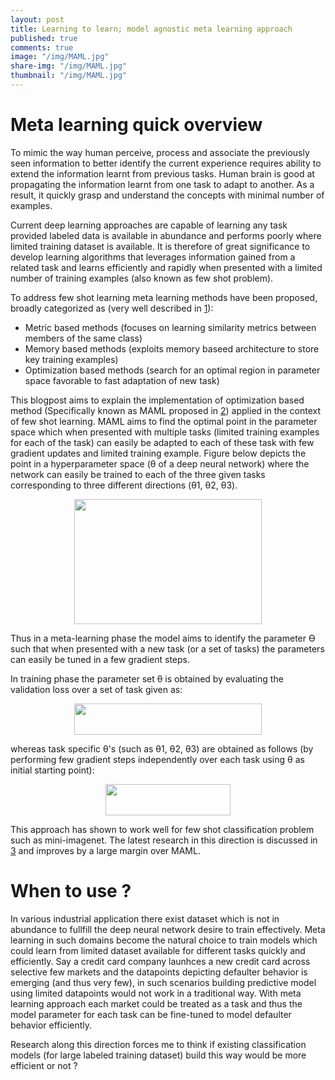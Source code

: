 ```yaml
---
layout: post
title: Learning to learn; model agnostic meta learning approach 
published: true
comments: true
image: "/img/MAML.jpg"
share-img: "/img/MAML.jpg"
thumbnail: "/img/MAML.jpg"
---
```


# Meta learning quick overview

To mimic the way human perceive, process and associate the previously seen information to better identify the current experience requires ability to extend the information learnt from previous tasks. Human brain is good at propagating the information learnt from one task to adapt to another. As a result, it quickly grasp and understand the concepts with minimal number of examples.

Current deep learning approaches are capable of learning any task provided labeled data is available in abundance and performs poorly where limited training dataset is available. It is therefore of great significance to develop learning algorithms that leverages information gained from a related task and learns efficiently and rapidly when presented with a limited number of training examples (also known as few shot problem).

To address few shot learning meta learning methods have been proposed, broadly categorized as (very well described in [1](https://arxiv.org/pdf/1807.05960.pdf)):

* Metric based methods (focuses on learning similarity metrics between members of the same class)
* Memory based methods (exploits memory baseed architecture to store key training examples)
* Optimization based methods (search for an optimal region in parameter space favorable to fast adaptation of new task)

This blogpost aims to explain the implementation of optimization based method (Specifically known as MAML proposed in [2](https://arxiv.org/pdf/1703.03400.pdf)) applied in the context of few shot learning. MAML aims to find the optimal point in the parameter space which when presented with multiple tasks (limited training examples for each of the task) can easily be adapted to each of these task with few gradient updates and limited training example. Figure below depicts the point in a hyperparameter space (θ of a deep neural network) where the network can easily be trained to each of the three given tasks corresponding to three different directions (θ1, θ2, θ3).

<p align="center"> <img src="https://ai-how.github.io/img/MAML.jpg" width="300" height="200" /> </p>

Thus in a meta-learning phase the model aims to identify the parameter Ɵ such that when presented with a new task (or a set of tasks) the parameters can easily be tuned in a few gradient steps.

In training phase the parameter set θ is obtained by evaluating the validation loss over a set of task given as:

<p align="center"> <img src="https://ai-how.github.io/img/theta.jpg" width="300" height="50" /> </p>

whereas task specific θ's (such as θ1, θ2, θ3) are obtained as follows (by performing few gradient steps independently over each task using θ as initial starting point):

<p align="center"> <img src="https://ai-how.github.io/img/thetadash.jpg" width="200" height="50" /> </p>

This approach has shown to work well for few shot classification problem such as mini-imagenet. The latest research in this direction is discussed in [3](https://arxiv.org/pdf/1807.05960.pdf) and improves by a large margin over MAML.

# When to use ?

In various industrial application there exist dataset which is not in abundance to fullfill the deep neural network desire to train effectively. Meta learning in such domains become the natural choice to train models which could learn from limited dataset available for different tasks quickly and efficiently. Say a credit card company launhces a new credit card across selective few markets and the datapoints depicting defaulter behavior is emerging (and thus very few), in such scenarios building predictive model using limited datapoints would not work in a traditional way. With meta learning approach each market could be treated as a task and thus the model parameter for each task can be fine-tuned to model defaulter behavior efficiently.

Research along this direction forces me to think if existing classification models (for large labeled training dataset) build this way would be more efficient or not ?
